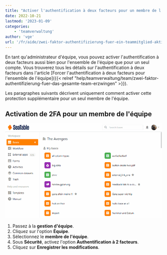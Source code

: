 ```yaml
---
title: "Activer l'authentification à deux facteurs pour un membre de l'équipe"
date: 2022-10-21
lastmod: '2023-01-09'
categories:
    - 'teamverwaltung'
author: 'vge'
url: '/fr/aide/zwei-faktor-authentifizierung-fuer-ein-teammitglied-aktivieren'
---
```


En tant qu'administrateur d'équipe, vous pouvez activer l'authentification à deux facteurs aussi bien pour l'ensemble de l'équipe que pour un seul compte. Vous trouverez tous les détails sur l'authentification à deux facteurs dans l'article [Forcer l'authentification à deux facteurs pour l'ensemble de l'équipe]({{< relref "help/teamverwaltung/team/zwei-faktor-authentifizierung-fuer-das-gesamte-team-erzwingen" >}}).

Les paragraphes suivants décrivent uniquement comment activer cette protection supplémentaire pour un seul membre de l'équipe.

## Activation de 2FA pour un membre de l'équipe

![Activer l'authentification à deux facteurs pour un membre de l'équipe](images/Zwei-Faktor-Authentifizierung-fuer-ein-Teammitglied-aktivieren.gif)

1. Passez à la **gestion d'équipe**.
2. Cliquez sur l'option **Équipe**.
3. Sélectionnez le **membre de l'équipe**.
4. Sous **Sécurité**, activez l'option **Authentification à 2 facteurs**.
5. Cliquez sur **Enregistrer les modifications**.
